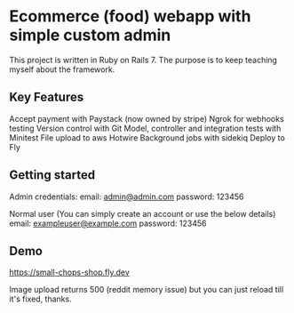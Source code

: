 # Ecommerce (food) webapp with simple custom admin
This project is written in Ruby on Rails 7. The purpose is to keep teaching myself about the framework.
## Key Features
Accept payment with Paystack (now owned by stripe)
Ngrok for webhooks testing
Version control with Git
Model, controller and integration tests with Minitest
File upload to aws
Hotwire
Background jobs with sidekiq
Deploy to Fly
## Getting started
Admin credentials:
email: admin@admin.com
password: 123456

Normal user (You can simply create an account or use the below details)
email: exampleuser@example.com
password: 123456

## Demo

https://small-chops-shop.fly.dev

Image upload returns 500 (reddit memory issue) but you can just reload till it's fixed, thanks.